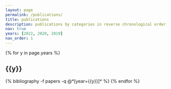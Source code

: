 ```yaml
---
layout: page
permalink: /publications/
title: publications
description: publications by categories in reverse chronological order. generated by jekyll-scholar.
nav: true
years: [2022, 2020, 2019]
nav_order: 1
---
```


<div class="publications">

{% for y in page.years %}
  <h2 class="year">{{y}}</h2>
  {% bibliography -f papers -q @*[year={{y}}]* %}
{% endfor %}

</div>
